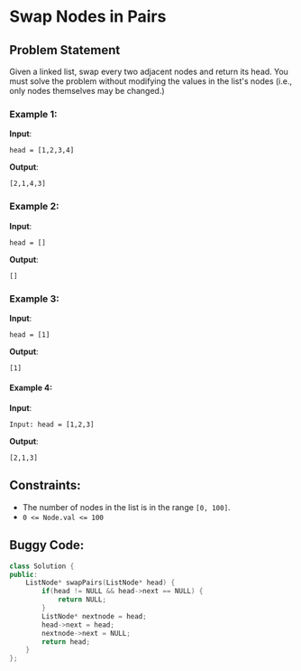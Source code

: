 # Swap Nodes in Pairs

## Problem Statement
Given a linked list, swap every two adjacent nodes and return its head. You must solve the problem without modifying the values in the list's nodes (i.e., only nodes themselves may be changed.)

### Example 1:

**Input**:   
```
head = [1,2,3,4]
```  
**Output**:  
``` 
[2,1,4,3]
```  
### Example 2:

**Input**:  
```
head = []
```  
**Output**:  
```
[]
```  

### Example 3:

**Input**:  
```
head = [1]
```  
**Output**:  
```
[1]
```
#### Example 4:

**Input**:  
```
Input: head = [1,2,3]
```  
**Output**:  
```
[2,1,3]
```

## Constraints:

- The number of nodes in the list is in the range ```[0, 100]```.
- ```0 <= Node.val <= 100```

## Buggy Code:
```cpp
class Solution {
public:
    ListNode* swapPairs(ListNode* head) {
        if(head != NULL && head->next == NULL) {
            return NULL;
        }
        ListNode* nextnode = head;
        head->next = head;
        nextnode->next = NULL;
        return head;
    }
};

```

